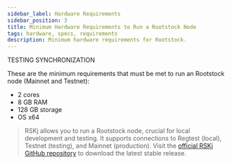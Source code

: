 ```yaml
---
sidebar_label: Hardware Requirements
sidebar_position: 3
title: Minimum Hardware Requirements to Run a Rootstock Node
tags: hardware, specs, requirements
description: Minimum hardware requirements for Rootstock.
---
```



TESTING SYNCHRONIZATION

These are the minimum requirements that must be met to run an Rootstock node (Mainnet and Testnet):

* 2 cores
* 8 GB RAM
* 128 GB storage
* OS x64

> RSKj allows you to run a Rootstock node, crucial for local development and testing. It supports connections to Regtest (local), Testnet (testing), and Mainnet (production). Visit the [official RSKj GitHub repository](https://github.com/rsksmart/rskj) to download the latest stable release.